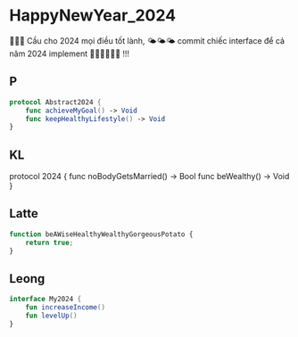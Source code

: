 # HappyNewYear_2024

🐉🐉🐉 Cầu cho 2024 mọi điều tốt lành, 🌤️🌤️🌤️ commit chiếc interface để cả năm 2024 implement 🙏🏼🙏🏼🙏🏼 !!!

## P
```swift
protocol Abstract2024 {
    func achieveMyGoal() -> Void
    func keepHealthyLifestyle() -> Void
}
```
## KL
protocol 2024 {
    func noBodyGetsMarried() -> Bool
    func beWealthy() -> Void
}
## Latte
```javascript
function beAWiseHealthyWealthyGorgeousPotato {
	return true;
}
```

## Leong
```kotlin
interface My2024 {
    fun increaseIncome()
    fun levelUp()
}
